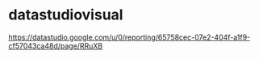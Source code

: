 # datastudiovisual
https://datastudio.google.com/u/0/reporting/65758cec-07e2-404f-a1f9-cf57043ca48d/page/RRuXB

